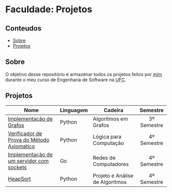 # Faculdade: Projetos

## Conteudos

- [Sobre](#about)
- [Projetos](#Projetos)

## Sobre <a name = "sobre"></a>

O objetivo desse repositório é armazenar todos os projetos feitos por [mim](https://github.com/jos3s) durante o meu curso de Engenharia de Software na <abbr title="Universidade Federal do Ceará">UFC</abbr>.


## Projetos


Nome |Linguagem | Cadeira | Semestre
---------|---------|---------|:---------:
 [Implementação de Grafos](https://github.com/jos3s/Faculdade-Projetos/tree/master/ALG%20EM%20GRAFOS/Projeto1) | Python | Algoritmos em Grafos | 3º Semestre
 [Verificador de Prova do Método Axiomatico](https://github.com/jos3s/Faculdade-Projetos/tree/master/LOGICA/VerificadorDeProva) | Python | Lógica para Computação | 4º Semestre
 [Implementação de um servidor com sockets](https://github.com/jos3s/Faculdade-Projetos/tree/master/REDES) | Go | Redes de Computadores | 4º Semestre
 [HeapSort](https://github.com/jos3s/Faculdade-Projetos/tree/master/PAA/HeapSort) | Python | Projeto e Análise de Algoritmos | 4º Semestre

